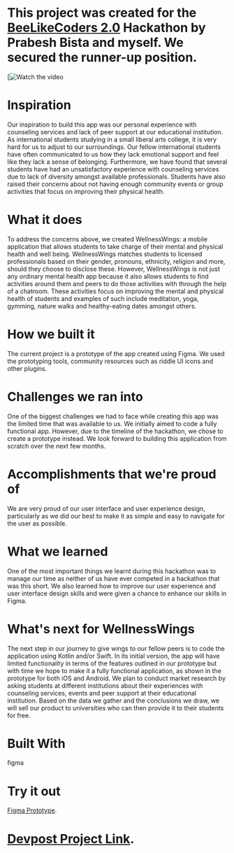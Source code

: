 # This project was created for the [BeeLikeCoders 2.0](https://beelikecoders-2023.devpost.com/) Hackathon by Prabesh Bista and myself. We secured the **runner-up** position.


[![Watch the video](https://youtu.be/1h8adVtM75Y)


# Inspiration
Our inspiration to build this app was our personal experience with counseling services and lack of peer support at our educational institution. As international students studying in a small liberal arts college, it is very hard for us to adjust to our surroundings. Our fellow international students have often communicated to us how they lack emotional support and feel like they lack a sense of belonging. Furthermore, we have found that several students have had an unsatisfactory experience with counseling services due to lack of diversity amongst available professionals. Students have also raised their concerns about not having enough community events or group activities that focus on improving their physical health.

# What it does
To address the concerns above, we created WellnessWings: a mobile application that allows students to take charge of their mental and physical health and well being. WellnessWings matches students to licensed professionals based on their gender, pronouns, ethnicity, religion and more, should they choose to disclose these. However, WellnessWings is not just any ordinary mental health app because it also allows students to find activities around them and peers to do those activities with through the help of a chatroom. These activities focus on improving the mental and physical health of students and examples of such include meditation, yoga, gymming, nature walks and healthy-eating dates amongst others.

# How we built it
The current project is a prototype of the app created using Figma. We used the prototyping tools, community resources such as riddle UI icons and other plugins.

# Challenges we ran into
One of the biggest challenges we had to face while creating this app was the limited time that was available to us. We initially aimed to code a fully functional app. However, due to the timeline of the hackathon, we chose to create a prototype instead. We look forward to building this application from scratch over the next few months.

# Accomplishments that we're proud of
We are very proud of our user interface and user experience design, particularly as we did our best to make it as simple and easy to navigate for the user as possible.

# What we learned
One of the most important things we learnt during this hackathon was to manage our time as neither of us have ever competed in a hackathon that was this short. We also learned how to improve our user experience and user interface design skills and were given a chance to enhance our skills in Figma.

# What's next for WellnessWings
The next step in our journey to give wings to our fellow peers is to code the application using Kotlin and/or Swift. In its initial version, the app will have limited functionality in terms of the features outlined in our prototype but with time we hope to make it a fully functional application, as shown in the prototype for both iOS and Android.
We plan to conduct market research by asking students at different institutions about their experiences with counseling services, events and peer support at their educational institution. Based on the data we gather and the conclusions we draw, we will sell our product to universities who can then provide it to their students for free.

# Built With
figma

# Try it out
[Figma Prototype](https://www.figma.com/proto/rMMeywmiLfCTKCQMPFArUt/BeeHacks2023---Aimen-and-Prabesh?node-id=14-2&scaling=scale-down&page-id=0%3A1&starting-point-node-id=14%3A2).

# [Devpost Project Link](https://devpost.com/software/wellnesswings).
